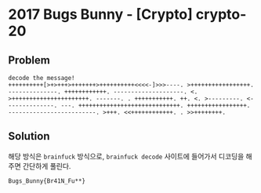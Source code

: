 # 2017 Bugs Bunny - [Crypto] crypto-20
## Problem
```
decode the message!
++++++++++[>+>+++>+++++++>++++++++++<<<<-]>>>----. >+++++++++++++++++. --------------. ++++++++++++. --------------------. <. >++++++++++++++++++++++. -------. . +++++++++++. ++. <. >---------. <--------------. ---. +++++++++++++++++++++++++++++. +++++++++++++++++. -------------------------. >+++. <<++++++++++++. . >>++++++++.
```
## Solution
해당 방식은 `brainfuck` 방식으로, `brainfuck decode` 사이트에 들어가서 디코딩을 해주면 간단하게 풀린다.
```
Bugs_Bunny{Br41N_Fu**}
```
